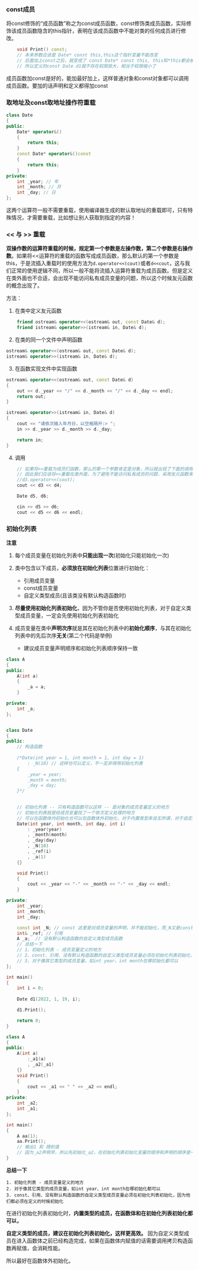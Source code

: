 ### const成员

将const修饰的“成员函数”称之为const成员函数，const修饰类成员函数，实际修饰该成员函数隐含的this指针，表明在该成员函数中不能对类的任何成员进行修改。  

```c++
	void Print() const; 
	// 本来参数应该是 Date* const this,this这个指针变量不能改变
	// 后面加上const之后，就变成了 const Date* const this, this和*this都会被保护
	// 所以定义的const Date d1就不存在权限放大，相当于权限缩小了
```

成员函数加const是好的，能加最好加上，这样普通对象和const对象都可以调用成员函数。要加的话声明和定义都得加const



### 取地址及const取地址操作符重载  

```C++
class Date
{
public:
	Date* operator&()
	{
		return this;
	}
	const Date* operator&()const
	{
		return this;
	}
private:
	int _year; // 年
	int _month; // 月
	int _day; // 日
};
```

这两个运算符一般不需要重载，使用编译器生成的默认取地址的重载即可，只有特殊情况，才需要重载，比如想让别人获取到指定的内容！  

### << 与 >> 重载

**双操作数的运算符重载的时候，规定第一个参数是左操作数，第二个参数是右操作数**。如果将<<运算符的重载的函数写成成员函数，那么默认的第一个参数是this，于是流插入重载时的使用方法为`d.operator<<(cout)`或者`d<<cout`，这与我们正常的使用逻辑不同，所以一般不能将流插入运算符重载为成员函数。但是定义在类外面也不合适，会出现不能访问私有成员变量的问题，所以这个时候友元函数的概念出现了。



方法： 

1. 在类中定义友元函数

```c++
	friend ostream& operator<<(ostream& out, const Date& d);
	friend istream& operator>>(istream& in, Date& d);
```

2. 在类的同一个文件中声明函数

```C++
ostream& operator<<(ostream& out, const Date& d);
istream& operator>>(istream& in, Date& d);
```

3. 在函数实现文件中实现函数

```c++
ostream& operator<<(ostream& out, const Date& d)
{
	out << d._year << "/" << d._month << "/" << d._day << endl;
	return out;
}

istream& operator>>(istream& in, Date& d)
{
	cout << "请依次输入年月日，以空格隔开:> ";
	in >> d._year >> d._month >> d._day;

	return in;
}
```

4. 调用

```c++
	// 如果将<<重载为成员们函数，那么的第一个参数肯定是对象，所以就出现了下面的调用方式
	// 因此我们应该将<<重载在类外面，为了避免不能访问私有成员的问题，采用友元函数来实现
	//d3.operator<<(cout);
	cout << d3 << d4;

	Date d5, d6;

	cin >> d5 >> d6;
	cout << d5 << d6 << endl;
```

### 初始化列表

**注意**

1. 每个成员变量在初始化列表中**只能出现一次**(初始化只能初始化一次)
2. 类中包含以下成员，**必须放在初始化列表**位置进行初始化：
   - 引用成员变量
   - const成员变量
   - 自定义类型成员(且该类没有默认构造函数时) 
3. **尽量使用初始化列表初始化**，因为不管你是否使用初始化列表，对于自定义类型成员变量，一定会先使用初始化列表初始化  

4. 成员变量在类中**声明次序**就是其在初始化列表中的**初始化顺序**，与其在初始化列表中的先后次序**无关**(第二个代码是举例)
   - 建议成员变量声明顺序和初始化列表顺序保持一致

```c++
class A
{
public:
	A(int a)
	{
		_a = a;
	}

private:
	int _a;
};


class Date
{
public:
	// 构造函数
	
	/*Date(int year = 1, int month = 1, int day = 1)
		: _N(10) // 这样也可以定义，不一定非得用初始化列表 
	{
		_year = year;
		_month = month;
		_day = day;
	}*/
	

	// 初始化列表 -- 只有构造函数可以这样 -- 是对象的成员变量定义的地方
	// 初始化列表就是给成员变量找了一个依次定义处理的地方
	// 可以在函数体内初始化也可以在函数体外初始化，对于内置类型来说无所谓，对于自定义成员来说函数体外性能更好
	Date(int year, int month, int day, int i)
		: _year(year)
		, _month(month)
		, _day(day)
		, _N(10)
		, _ref(i)
		, _a(1)
	{}

	void Print()
	{
		cout << _year << "-" << _month << "-" << _day << endl;
	}

private:
	int _year;
	int _month;
	int _day;

	const int _N; // const 这里是对成员变量的声明，并不能初始化，而_N又是const类型，不能在构造函数中赋值，因此需要用到初始化列表
	int& _ref; // 引用
	A _a;  // 没有默认构造函数的自定义类型成员函数
	// 总结一下
	// 1、初始化列表 - 成员变量定义的地方
	// 2、const、引用、没有默认构造函数的自定义类型成员变量必须在初始化列表初始化，因为他们都必须在定义的时候初始化
	// 3、对于像其它类型的成员变量，如int year、int month在哪初始化都可以
};

int main()
{
	int i = 0;
		
	Date d1(2022, 1, 19, i);

	d1.Print();

	return 0;
}
```

```c++
class A
{
public:
	A(int a)
		:_a1(a)
		, _a2(_a1)
	{}
	void Print() 
    {
		cout << _a1 << " " << _a2 << endl;
	}
private:
	int _a2;
	int _a1;
};

int main() 
{
	A aa(1);
	aa.Print();
    // 输出1 和 随机值
    // 因为_a2声明早，所以先初始化_a2，在初始化列表初始化变量的顺序和声明的顺序是一致的。
}
```

**总结一下**

   	1. 初始化列表 - 成员变量定义的地方
   	2. 对于像其它类型的成员变量，如int year、int month在哪初始化都可以
   	3. const、引用、没有默认构造函数的自定义类型成员变量必须在初始化列表初始化，因为他们都必须在定义的时候初始化

在进行初始化列表初始化时，**内置类型的成员，在函数体和在初始化列表初始化都可以，**

**自定义类型的成员，建议在初始化列表初始化，这样更高效。** 因为自定义类型成员在进入函数体之前已经构造完成，如果在函数体内赋值的话需要调用拷贝构造函数再赋值，会消耗性能。

所以最好在函数体外初始化。